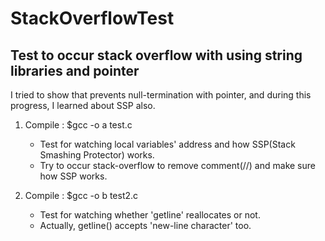# StackOverflowTest
## Test to occur stack overflow with using string libraries and pointer

I tried to show that prevents null-termination with pointer, and during this progress, I learned about SSP also.

1. Compile : $gcc -o a test.c
	- Test for watching local variables' address and how SSP(Stack Smashing Protector) works.
	- Try to occur stack-overflow to remove comment(//) and make sure how SSP works.

2. Compile : $gcc -o b test2.c
	- Test for watching whether 'getline' reallocates or not.
	- Actually, getline() accepts 'new-line character' too.
